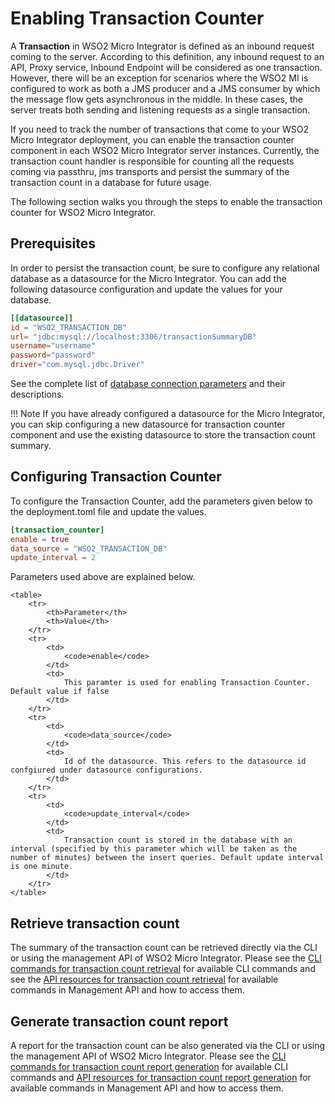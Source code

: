 # Enabling Transaction Counter

A **Transaction** in WSO2 Micro Integrator is defined as an inbound request coming to the server. According to this definition, any inbound request to an API, Proxy service, Inbound Endpoint will be considered as one transaction. 
However, there will be an exception for scenarios where the WSO2 MI is configured to work as both a JMS producer and a JMS consumer by which the message flow gets asynchronous in the middle. In these cases, the server treats 
both sending and listening requests as a single transaction.

If you need to track the number of transactions that come to your WSO2 Micro Integrator deployment, you can enable the transaction counter component in each WSO2 Micro Integrator server instances. Currently, the transaction count handler is responsible for counting all the requests coming via passthru, jms transports and persist the summary of the transaction count in a database for future usage.

The following section walks you through the steps to enable the transaction counter for WSO2 Micro Integrator.

## Prerequisites
In order to persist the transaction count, be sure to configure any relational database as a datasource for the Micro Integrator. You can add 
the following datasource configuration and update the values for your database. 
 
```toml
[[datasource]]
id = "WSO2_TRANSACTION_DB"
url= "jdbc:mysql://localhost:3306/transactionSummaryDB"
username="username"
password="password"
driver="com.mysql.jdbc.Driver"
```
See the complete list of [database connection parameters](../../references/config-catalog/#database-connection) and their descriptions. 

!!! Note
If you have already configured a datasource for the Micro Integrator, you can skip configuring a new datasource for transaction counter component 
and use the existing datasource to store the transaction count summary.

## Configuring Transaction Counter

To configure the Transaction Counter, add the parameters given below to the deployment.toml file and update the values.

```toml
[transaction_counter]
enable = true
data_source = "WSO2_TRANSACTION_DB"
update_interval = 2
```

Parameters used above are explained below.

    <table>
		<tr>
			<th>Parameter</th>
			<th>Value</th>
		</tr>
		<tr>
			<td>
				<code>enable</code>
			</td>
			<td>
				This paramter is used for enabling Transaction Counter. Default value if false
			</td>
		</tr>
		<tr>
			<td>
				<code>data_source</code>
			</td>
			<td>
				Id of the datasource. This refers to the datasource id confgiured under datasource configurations.
			</td>
		</tr>
		<tr>
			<td>
				<code>update_interval</code>
			</td>
			<td>
				Transaction count is stored in the database with an interval (specified by this parameter which will be taken as the number of minutes) between the insert queries. Default update interval is one minute.
			</td>
		</tr>
	</table>

## Retrieve transaction count

The summary of the transaction count can be retrieved directly via the CLI or using the management API of WSO2 Micro Integrator. 
Please see the [CLI commands for transaction count retrieval](../../administer-and-observe/using-the-command-line-interface.md) for available CLI commands and 
see the [API resources for transaction count retrieval](../../administer-and-observe/working-with-management-api/#get-transaction-count) for available commands in Management API and how to access them. 


## Generate transaction count report

A report for the transaction count can be also generated via the CLI or using the management API of WSO2 Micro Integrator. 
Please see the [CLI commands for transaction count report generation](../../administer-and-observe/using-the-command-line-interface.md) for available CLI commands 
and [API resources for transaction count report generation](../../administer-and-observe/working-with-management-api/#get-transaction-count) for available commands in Management API and how to access them. 
